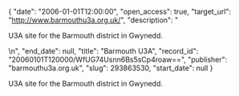{
  "date": "2006-01-01T12:00:00", 
  "open_access": true, 
  "target_url": "http://www.barmouthu3a.org.uk/", 
  "description": "<p>U3A site for the Barmouth district in Gwynedd.</p>\n", 
  "end_date": null, 
  "title": "Barmouth U3A", 
  "record_id": "20060101T120000/WfUG74Usnn6Bs5sCp4roaw==", 
  "publisher": "barmouthu3a.org.uk", 
  "slug": 293863530, 
  "start_date": null
}

<p>U3A site for the Barmouth district in Gwynedd.</p>
